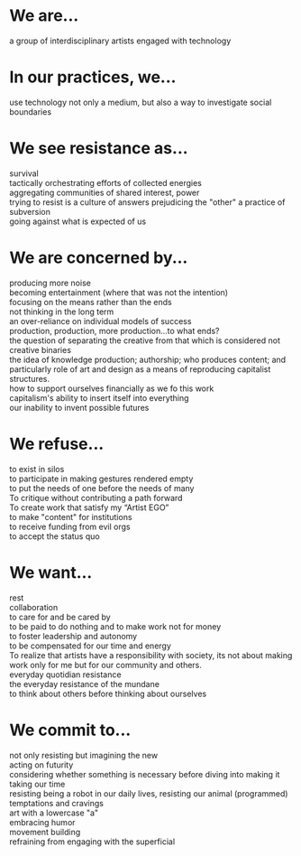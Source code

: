 # We are...
a group of interdisciplinary artists engaged with technology

# In our practices, we...
use technology not only a medium, but also a way to investigate social boundaries

# We see resistance as...
survival  
tactically orchestrating efforts of collected energies  
aggregating communities of shared interest, power  
trying to resist is a culture of answers
prejudicing the "other" a practice of subversion  
going against what is expected of us

# We are concerned by...
producing more noise  
becoming entertainment (where that was not the intention)  
focusing on the means rather than the ends  
not thinking in the long term  
an over-reliance on individual models of success  
production, production, more production...to what ends?  
the question of separating the creative from that which is considered not creative
binaries  
the idea of knowledge production; authorship; who produces content; and particularly role of art and design as a means of reproducing capitalist structures.   
how to support ourselves financially as we fo this work  
capitalism's ability to insert itself into everything  
our inability to invent possible futures

# We refuse...
to exist in silos  
to participate in making gestures rendered empty  
to put the needs of one before the needs of many  
To critique without contributing a path forward  
To create work that satisfy my “Artist EGO”  
to make "content" for institutions  
to receive funding from evil orgs  
to accept the status quo

# We want...
rest  
collaboration  
to care for and be cared by  
to be paid to do nothing and to make work not for money  
to foster leadership and autonomy  
to be compensated for our time and energy  
To realize that artists have a responsibility with society, its not about making work only for me but for our community and others.  
everyday quotidian resistance  
the everyday resistance of the mundane  
to think about others before thinking about ourselves

# We commit to...
not only resisting but imagining the new  
acting on futurity  
considering whether something is necessary before diving into making it  
taking our time  
resisting being a robot in our daily lives, resisting our animal (programmed) temptations and cravings  
art with a lowercase "a"  
embracing humor  
movement building  
refraining from engaging with the superficial
